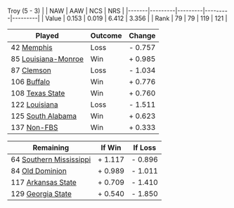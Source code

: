 Troy (5 - 3)
|       |   NAW   |   AAW   |   NCS   |   NRS   |
|-------|---------|---------|---------|---------|
| Value |   0.153 |   0.019 |   6.412 |   3.356 |
| Rank  |      79 |      79 |     119 |     121 |

| Played                    | Outcome    |  Change  |
|---------------------------|------------|----------|
|  42 [Memphis               ](Memphis.md)| Loss       | -  0.757 |
|  85 [Louisiana-Monroe      ](LouisianaMonroe.md)| Win        | +  0.985 |
|  87 [Clemson               ](Clemson.md)| Loss       | -  1.034 |
| 106 [Buffalo               ](Buffalo.md)| Win        | +  0.776 |
| 108 [Texas State           ](TexasState.md)| Win        | +  0.760 |
| 122 [Louisiana             ](Louisiana.md)| Loss       | -  1.511 |
| 125 [South Alabama         ](SouthAlabama.md)| Win        | +  0.623 |
| 137 [Non-FBS               ](NonFBS.md)| Win        | +  0.333 |

| Remaining                 |  If Win  |  If Loss |
|---------------------------|----------|----------|
|  64 [Southern Mississippi  ](SouthernMississippi.md)| +  1.117 | -  0.896 |
|  84 [Old Dominion          ](OldDominion.md)| +  0.989 | -  1.011 |
| 117 [Arkansas State        ](ArkansasState.md)| +  0.709 | -  1.410 |
| 129 [Georgia State         ](GeorgiaState.md)| +  0.540 | -  1.850 |

